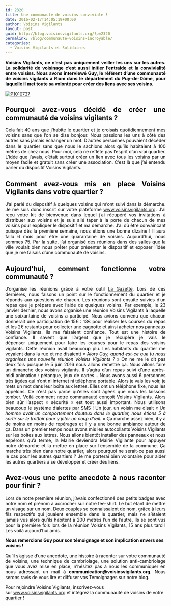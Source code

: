 ```yaml
---
id: 2320
title: Une communauté de voisins conviviale !
date: 2016-02-17T14:05:19+00:00
author: Voisins Vigilants
layout: post
guid: http://blog.voisinsvigilants.org/?p=2320
permalink: /blog/communaute-voisins-incroyable/
categories:
  - Voisins Vigilants et Solidaires
---
```

<p style="text-align: justify;">
  <span style="color: #000000;"><strong>Voisins Vigilants, ce n&rsquo;est pas uniquement veiller les uns sur les autres. La solidarité de voisinage c&rsquo;est aussi initier l&rsquo;entraide et la convivialité entre voisins. Nous avons interviewé Guy, le référent d&rsquo;une communauté de voisins vigilants à Riom dans le département du Puy-de-Dôme, pour laquelle il met toute sa volonté pour créer des liens avec ses voisins.</strong></span>
</p>

<p style="text-align: justify;">
  <a href="./../../images/2016/02/P1010737.jpg"><img class="aligncenter size-full wp-image-2333" src="./../../images/2016/02/P1010737.jpg" alt="P1010737" /></a>
</p>

<h2 style="text-align: justify;">
  <span style="color: #000000;"><strong>Pourquoi avez-vous décidé de créer une communauté de voisins vigilants ?</strong></span>
</h2>

<p style="text-align: justify;">
  <span style="color: #000000;">Cela fait 40 ans que j&rsquo;habite le quartier et je croisais quotidiennement mes voisins sans que l&rsquo;on se dise bonjour. Nous passions les uns à côté des autres sans jamais échanger un mot. D&rsquo;autres personnes pouvaient décéder dans le quartier sans que nous le sachions alors qu&rsquo;ils habitaient à 100 mètres de chez nous. Pour moi, cela ne reflète pas l&rsquo;esprit d&rsquo;un vrai quartier. L&rsquo;idée que j&rsquo;avais, c&rsquo;était surtout créer un lien avec tous les voisins par un moyen facile et gratuit sans créer une association. C&rsquo;est là que j&rsquo;ai entendu parler du dispositif Voisins Vigilants. </span>
</p>

<h2 style="text-align: justify;">
  <span style="color: #000000;"><strong>Comment avez-vous mis en place Voisins Vigilants dans votre quartier ?</strong></span>
</h2>

<p style="text-align: justify;">
  <span style="color: #000000;">J&rsquo;ai parlé du dispositif à quelques voisins qui m&rsquo;ont suivi dans la démarche. Je me suis donc inscrit sur votre plateform</span>e <a href="http://www.voisinsvigilants.org">www.voisinsvigilants.org</a><span style="color: #000000;">. J&rsquo;ai reçu votre kit de bienvenue dans lequel j&rsquo;ai récupéré vos invitations à distribuer aux voisins et je suis allé taper à la porte de chacun de mes voisins pour expliquer le dispositif et ma démarche. J&rsquo;ai dû être convaincant puisque dès la première semaine, nous étions une bonne dizaine ! Il aura fallu 6 mois pour être une quarantaine de voisins. Aujourd&rsquo;hui, nous sommes 75. Par la suite, j&rsquo;ai organisé des réunions dans des salles que la ville voulait bien nous prêter pour présenter le dispositif et exposer l&rsquo;idée que je me faisais d&rsquo;une communauté de voisins.</span>
</p>

<h2 style="text-align: justify;">
  <span style="color: #000000;"><strong>Aujourd&rsquo;hui, comment fonctionne votre communauté ?</strong></span>
</h2>

<p style="text-align: justify;">
  <span style="color: #000000;">J&rsquo;organise les réunions grâce à votre outi</span>l <a href="http://blog.voisinsvigilants.org/blog/fonctionnalite-voisins-vigilants-gazette/">La Gazette</a>. <span style="color: #000000;">Lors de ces dernières, nous faisons un point sur le fonctionnement du quartier et je réponds aux questions de chacun. Les réunions sont ensuite suivies d&rsquo;un repas que je prépare avec l&rsquo;aide de quelques voisins. Par exemple, le 23 janvier dernier, nous avons organisé une réunion Voisins Vigilants à laquelle une soixantaine de voisins a participé. Nous avions convenu que chacun donnerait une participation de 15€ : 13€ pour réaliser les courses du repas et les 2€ restants pour collecter une cagnotte et ainsi acheter nos panneaux Voisins Vigilants. Ils me faisaient confiance. Tout est une histoire de confiance. Il savent que l&rsquo;argent que je récupère je vais le dépenser uniquement pour faire les courses pour le repas des voisins vigilants. Cette réunion avait beaucoup plu. Les habitants du quartier me voyaient dans la rue et me disaientt &laquo;&nbsp;A<em>lors Guy, quand est-ce que tu nous organises une nouvelle réunion Voisins Vigilants ?</em>&nbsp;&raquo; On ne me le dit pas deux fois puisque le 5 juin 2016 nous allons remettre ça. Nous allons faire un dimanche des voisins vigilants. Il s&rsquo;agira d&rsquo;un repas suivi d&rsquo;une après-midi animation : pétanque, jeux de cartes&#8230; Nous avons aussi 6 personnes très âgées qui n&rsquo;ont ni internet ni téléphone portable. Alors je vais les voir, je mets un mot dans leur boîte aux lettres. Elles ont un téléphone fixe, nous les appelons. Ce n&rsquo;est pas parce qu&rsquo;elles sont âgées que nous les laissons tomber. Voilà comment notre communauté conçoit Voisins Vigilants. Alors bien sûr l&rsquo;aspect &laquo;&nbsp;sécurité&nbsp;&raquo; est tout aussi important. Nous utilisons beaucoup le système d&rsquo;alertes par SMS ! Un jour, un voisin me disait &laquo;&nbsp;U<em>n homme avait un comportement douteux dans le quartier, nous étions 5 à sortir sur le trottoir pour y jeter un coup </em><i>d’œil.</i>&nbsp;&raquo; Ça marche assez bien, il y a de moins en moins de repérages et il y a une bonne ambiance autour de ça. Dans un premier temps nous avons mis les autocollants Voisins Vigilants sur les boites aux lettres. Nous allons bientôt installer des panneaux et nous espérons qu&rsquo;à terme, la Mairie deviendra Mairie Vigilante pour appuyer notre démarche et la mettre en place sur l&rsquo;ensemble de la commune. Ça marche très bien dans notre quartier, alors pourquoi ne serait-ce pas aussi le cas pour les autres quartiers ? Je me porterai bien volontaire pour aider les autres quartiers à se développer et créer des liens. </span>
</p>

<h2 style="text-align: justify;">
  <span style="color: #000000;"><strong>Avez-vous une petite anecdote à nous raconter pour finir ?</strong></span>
</h2>

<p style="text-align: justify;">
  <span style="color: #000000;">Lors de notre première réunion, j&rsquo;avais confectionné des petits badges avec notre nom et prénom à accrocher sur notre tee-shirt. Le but étant de mettre un visage sur un nom. Deux couples se connaissaient de nom, grâce à leurs fils respectifs qui jouaient ensemble dans le quartier, mais ne s&rsquo;étaient jamais vus alors qu&rsquo;ils habitent à 200 mètres l&rsquo;un de l&rsquo;autre. Ils se sont vus pour la première fois lors de la réunion Voisins Vigilants, 15 ans plus tard ! Les voilà aujourd&rsquo;hui amis.</span>
</p>

<span style="color: #000000;"><strong>Nous remercions Guy pour son témoignage et son implication envers ses voisins !</strong></span>

<p style="text-align: justify;">
  <span style="color: #000000;">Qu’il s’agisse d’une anecdote, une histoire à raconter sur votre communauté de voisins, une technique de cambriolage, une solution anti-cambriolage que vous avez mise en place, n’hésitez pas à nous les communiquer en nous adressant un mail à <strong>communication</strong></span><strong style="color: #000000;">@voisinsvigilants.org</strong><span style="color: #000000;">. Nous serons ravis de vous lire et diffuser vos Temoignages sur notre blog.</span>
</p>

<span style="color: #000000;">Pour rejoindre Voisins Vigilants, inscrivez-vous sur </span><a style="font-weight: inherit; font-style: inherit; color: #fbc400;" href="http://www.voisinsvigilants.org/">www.voisinsvigilants.org</a><span style="color: #000000;"> et intégrez la communauté de voisins de votre quartier !</span>
